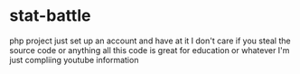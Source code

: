 # stat-battle
php project
just set up an account and have at it I don't care if you steal the source code or anything all this code is great for education or whatever I'm just compliing youtube information

